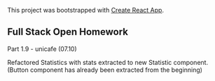 This project was bootstrapped with [Create React App](https://github.com/facebook/create-react-app).

## Full Stack Open Homework

Part 1.9 - unicafe (07.10)

Refactored Statistics with stats extracted to new Statistic component.
(Button component has already been extracted from the beginning)